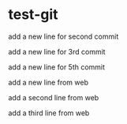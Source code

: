 # test-git


add a new line for second commit

add a new line for 3rd commit

add a new line for 5th commit

add a new line from web

add a second line from web

add a third line from web
